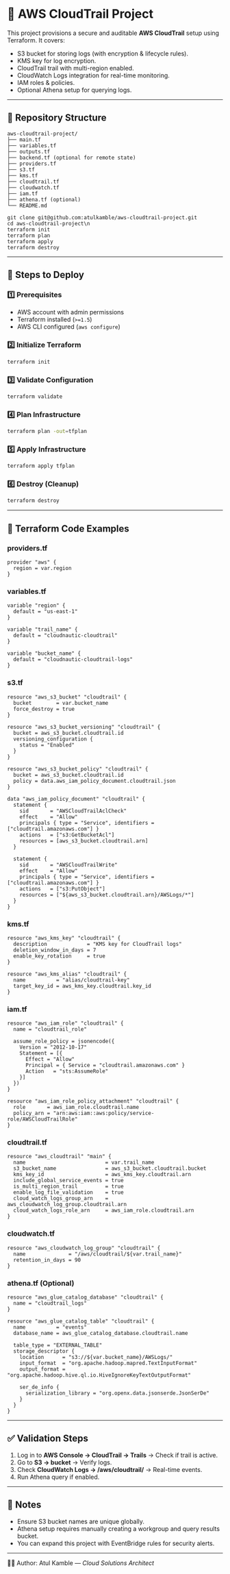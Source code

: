 # 📜 AWS CloudTrail Project

This project provisions a secure and auditable **AWS CloudTrail** setup using Terraform. It covers:

* S3 bucket for storing logs (with encryption & lifecycle rules).
* KMS key for log encryption.
* CloudTrail trail with multi-region enabled.
* CloudWatch Logs integration for real-time monitoring.
* IAM roles & policies.
* Optional Athena setup for querying logs.

---

## 📂 Repository Structure

```
aws-cloudtrail-project/
├── main.tf
├── variables.tf
├── outputs.tf
├── backend.tf (optional for remote state)
├── providers.tf
├── s3.tf
├── kms.tf
├── cloudtrail.tf
├── cloudwatch.tf
├── iam.tf
├── athena.tf (optional)
└── README.md
```
```
git clone git@github.com:atulkamble/aws-cloudtrail-project.git
cd aws-cloudtrail-project\n
terraform init
terraform plan
terraform apply
terraform destroy
```

---

## 🚀 Steps to Deploy

### 1️⃣ Prerequisites

* AWS account with admin permissions
* Terraform installed (`>=1.5`)
* AWS CLI configured (`aws configure`)

### 2️⃣ Initialize Terraform

```bash
terraform init
```

### 3️⃣ Validate Configuration

```bash
terraform validate
```

### 4️⃣ Plan Infrastructure

```bash
terraform plan -out=tfplan
```

### 5️⃣ Apply Infrastructure

```bash
terraform apply tfplan
```

### 6️⃣ Destroy (Cleanup)

```bash
terraform destroy
```

---

## 📝 Terraform Code Examples

### providers.tf

```hcl
provider "aws" {
  region = var.region
}
```

### variables.tf

```hcl
variable "region" {
  default = "us-east-1"
}

variable "trail_name" {
  default = "cloudnautic-cloudtrail"
}

variable "bucket_name" {
  default = "cloudnautic-cloudtrail-logs"
}
```

### s3.tf

```hcl
resource "aws_s3_bucket" "cloudtrail" {
  bucket        = var.bucket_name
  force_destroy = true
}

resource "aws_s3_bucket_versioning" "cloudtrail" {
  bucket = aws_s3_bucket.cloudtrail.id
  versioning_configuration {
    status = "Enabled"
  }
}

resource "aws_s3_bucket_policy" "cloudtrail" {
  bucket = aws_s3_bucket.cloudtrail.id
  policy = data.aws_iam_policy_document.cloudtrail.json
}

data "aws_iam_policy_document" "cloudtrail" {
  statement {
    sid       = "AWSCloudTrailAclCheck"
    effect    = "Allow"
    principals { type = "Service", identifiers = ["cloudtrail.amazonaws.com"] }
    actions   = ["s3:GetBucketAcl"]
    resources = [aws_s3_bucket.cloudtrail.arn]
  }

  statement {
    sid       = "AWSCloudTrailWrite"
    effect    = "Allow"
    principals { type = "Service", identifiers = ["cloudtrail.amazonaws.com"] }
    actions   = ["s3:PutObject"]
    resources = ["${aws_s3_bucket.cloudtrail.arn}/AWSLogs/*"]
  }
}
```

### kms.tf

```hcl
resource "aws_kms_key" "cloudtrail" {
  description             = "KMS key for CloudTrail logs"
  deletion_window_in_days = 7
  enable_key_rotation     = true
}

resource "aws_kms_alias" "cloudtrail" {
  name          = "alias/cloudtrail-key"
  target_key_id = aws_kms_key.cloudtrail.key_id
}
```

### iam.tf

```hcl
resource "aws_iam_role" "cloudtrail" {
  name = "cloudtrail_role"

  assume_role_policy = jsonencode({
    Version = "2012-10-17"
    Statement = [{
      Effect = "Allow"
      Principal = { Service = "cloudtrail.amazonaws.com" }
      Action   = "sts:AssumeRole"
    }]
  })
}

resource "aws_iam_role_policy_attachment" "cloudtrail" {
  role       = aws_iam_role.cloudtrail.name
  policy_arn = "arn:aws:iam::aws:policy/service-role/AWSCloudTrailRole"
}
```

### cloudtrail.tf

```hcl
resource "aws_cloudtrail" "main" {
  name                          = var.trail_name
  s3_bucket_name                = aws_s3_bucket.cloudtrail.bucket
  kms_key_id                    = aws_kms_key.cloudtrail.arn
  include_global_service_events = true
  is_multi_region_trail         = true
  enable_log_file_validation    = true
  cloud_watch_logs_group_arn    = aws_cloudwatch_log_group.cloudtrail.arn
  cloud_watch_logs_role_arn     = aws_iam_role.cloudtrail.arn
}
```

### cloudwatch.tf

```hcl
resource "aws_cloudwatch_log_group" "cloudtrail" {
  name              = "/aws/cloudtrail/${var.trail_name}"
  retention_in_days = 90
}
```

### athena.tf (Optional)

```hcl
resource "aws_glue_catalog_database" "cloudtrail" {
  name = "cloudtrail_logs"
}

resource "aws_glue_catalog_table" "cloudtrail" {
  name          = "events"
  database_name = aws_glue_catalog_database.cloudtrail.name

  table_type = "EXTERNAL_TABLE"
  storage_descriptor {
    location      = "s3://${var.bucket_name}/AWSLogs/"
    input_format  = "org.apache.hadoop.mapred.TextInputFormat"
    output_format = "org.apache.hadoop.hive.ql.io.HiveIgnoreKeyTextOutputFormat"

    ser_de_info {
      serialization_library = "org.openx.data.jsonserde.JsonSerDe"
    }
  }
}
```

---

## ✅ Validation Steps

1. Log in to **AWS Console → CloudTrail → Trails** → Check if trail is active.
2. Go to **S3 → bucket** → Verify logs.
3. Check **CloudWatch Logs → /aws/cloudtrail/** → Real-time events.
4. Run Athena query if enabled.

---

## 📌 Notes

* Ensure S3 bucket names are unique globally.
* Athena setup requires manually creating a workgroup and query results bucket.
* You can expand this project with EventBridge rules for security alerts.

---

👨‍💻 Author: Atul Kamble — *Cloud Solutions Architect*
